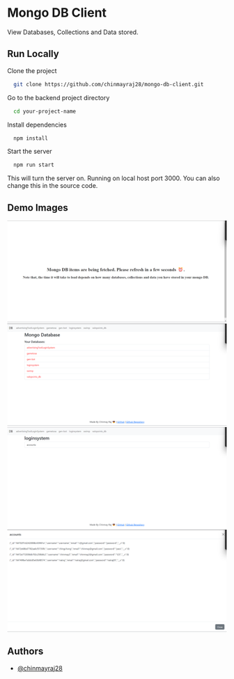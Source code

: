 # Mongo DB Client

View Databases, Collections and Data stored.

## Run Locally

Clone the project

```bash
  git clone https://github.com/chinmayraj28/mongo-db-client.git
```

Go to the backend project directory

```bash
  cd your-project-name
```

Install dependencies

```bash
  npm install
```

Start the server

```bash
  npm run start
```

This will turn the server on. Running on local host port 3000. You can also change this in the source code.

## Demo Images

![Loading](./images/loading.png)
![Home](./images/home.png)
![Collections](./images/collection.png)
![Data](./images/data.png)




## Authors

- [@chinmayraj28](https://github.com/chinmayraj28)
